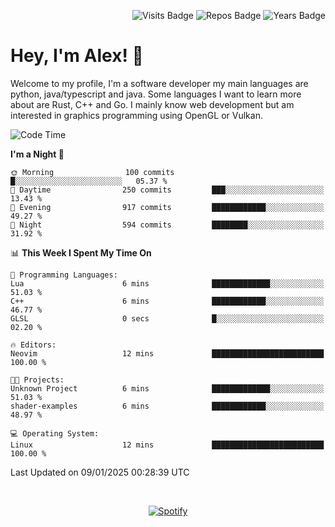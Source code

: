 <p align="right">
  <img src="https://badges.pufler.dev/visits/Alextibtab/Alextibtab" alt="Visits Badge">
  <img src="https://badges.pufler.dev/repos/Alextibtab/" alt="Repos Badge">
  <img src="https://badges.pufler.dev/years/Alextibtab/" alt="Years Badge">
</p>

<h1 align="left">Hey, I'm Alex! 💽 </h1>

Welcome to my profile, I'm a software developer my main languages are python, java/typescript and java. Some languages I want to learn more about are Rust, C++ and Go. I mainly know web development but am interested in graphics programming using OpenGL or Vulkan.

<!--START_SECTION:waka-->
![Code Time](http://img.shields.io/badge/Code%20Time-110%20hrs%2017%20mins-blue)

**I'm a Night 🦉** 

```text
🌞 Morning                100 commits         █░░░░░░░░░░░░░░░░░░░░░░░░   05.37 % 
🌆 Daytime                250 commits         ███░░░░░░░░░░░░░░░░░░░░░░   13.43 % 
🌃 Evening                917 commits         ████████████░░░░░░░░░░░░░   49.27 % 
🌙 Night                  594 commits         ████████░░░░░░░░░░░░░░░░░   31.92 % 
```


📊 **This Week I Spent My Time On** 

```text
💬 Programming Languages: 
Lua                      6 mins              █████████████░░░░░░░░░░░░   51.03 % 
C++                      6 mins              ████████████░░░░░░░░░░░░░   46.77 % 
GLSL                     0 secs              █░░░░░░░░░░░░░░░░░░░░░░░░   02.20 % 

🔥 Editors: 
Neovim                   12 mins             █████████████████████████   100.00 % 

🐱‍💻 Projects: 
Unknown Project          6 mins              █████████████░░░░░░░░░░░░   51.03 % 
shader-examples          6 mins              ████████████░░░░░░░░░░░░░   48.97 % 

💻 Operating System: 
Linux                    12 mins             █████████████████████████   100.00 % 
```


 Last Updated on 09/01/2025 00:28:39 UTC
<!--END_SECTION:waka-->
&nbsp;<div align="center">
  [![Spotify](https://spotify-now-playing-wine-six.vercel.app/api/spotify?border_color=ffffff)](https://open.spotify.com/user/pmo1v2ejnt42kgp5jar5drtag)
</div>

